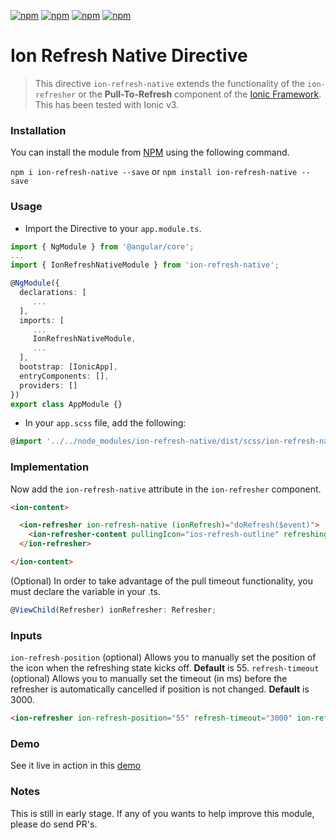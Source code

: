 [![npm](https://img.shields.io/npm/l/ion-refresh-native.svg)](https://www.npmjs.com/package/ion-refresh-native/)
[![npm](https://img.shields.io/npm/v/ion-refresh-native.svg)](https://www.npmjs.com/package/ion-refresh-native/)
[![npm](https://img.shields.io/npm/dt/ion-refresh-native.svg)](https://www.npmjs.com/package/ion-refresh-native/)
[![npm](https://img.shields.io/npm/dm/ion-refresh-native.svg)](https://www.npmjs.com/package/ion-refresh-native/)

# Ion Refresh Native Directive

> This directive `ion-refresh-native` extends the functionality of the `ion-refresher` or the **Pull-To-Refresh** component of the [Ionic Framework][1]. This has been tested with Ionic v3.

### Installation ###
You can install the module from [NPM][2] using the following command.

`npm i ion-refresh-native --save` or `npm install ion-refresh-native --save`

### Usage ###
+ Import the Directive to your `app.module.ts`.
```typescript
import { NgModule } from '@angular/core';
...
import { IonRefreshNativeModule } from 'ion-refresh-native';

@NgModule({
  declarations: [
     ...
  ],
  imports: [
     ...
     IonRefreshNativeModule,
     ...
  ],
  bootstrap: [IonicApp],
  entryComponents: [],
  providers: []
})
export class AppModule {}
```
+ In your `app.scss` file, add the following:
```typescript
@import '../../node_modules/ion-refresh-native/dist/scss/ion-refresh-native';
```

### Implementation ###
Now add the `ion-refresh-native` attribute in the `ion-refresher` component.
```html
<ion-content>

  <ion-refresher ion-refresh-native (ionRefresh)="doRefresh($event)">
    <ion-refresher-content pullingIcon="ios-refresh-outline" refreshingSpinner="crescent"></ion-refresher-content>
  </ion-refresher>

</ion-content>
```
(Optional) In order to take advantage of the pull timeout functionality, you must declare the variable in your .ts.
```typescript
@ViewChild(Refresher) ionRefresher: Refresher;
```
### Inputs ###

`ion-refresh-position` (optional) Allows you to manually set the position of the icon when the refreshing state kicks off. **Default** is 55.
`refresh-timeout` (optional) Allows you to manually set the timeout (in ms) before the refresher is automatically cancelled if position is not changed. **Default** is 3000.

```html
<ion-refresher ion-refresh-position="55" refresh-timeout="3000" ion-refresh-native (ionRefresh)="doRefresh($event)"></ion-refresher>
```

### Demo ###
See it live in action in this [demo][3]

### Notes ##
This is still in early stage. If any of you wants to help improve this module, please do send PR's.

[1]: https://ionicframework.com/
[2]: https://www.npmjs.com/package/ion-refresh-native
[3]: https://omelsoft.github.io/ion-refresh-native/docs/ion-refresh/www/index.html
